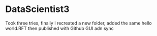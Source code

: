# DataScientist3
Took three tries, finally I recreated a new folder, added the same hello world.RFT then published with Github GUI adn sync
